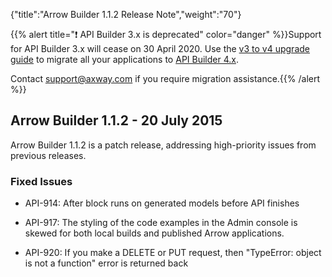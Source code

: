 {"title":"Arrow Builder 1.1.2 Release Note","weight":"70"}

{{% alert title="❗️ API Builder 3.x is deprecated" color="danger" %}}Support for API Builder 3.x will cease on 30 April 2020. Use the [v3 to v4 upgrade guide](https://docs.axway.com/bundle/API_Builder_4x_allOS_en/page/api_builder_v3_to_v4_upgrade_guide.html) to migrate all your applications to [API Builder 4.x](https://docs.axway.com/bundle/API_Builder_4x_allOS_en/page/api_builder_getting_started_guide.html).

Contact [support@axway.com](mailto:support@axway.com) if you require migration assistance.{{% /alert %}}

## Arrow Builder 1.1.2 - 20 July 2015

Arrow Builder 1.1.2 is a patch release, addressing high-priority issues from previous releases.

### Fixed Issues

* API-914: After block runs on generated models before API finishes

* API-917: The styling of the code examples in the Admin console is skewed for both local builds and published Arrow applications.

* API-920: If you make a DELETE or PUT request, then "TypeError: object is not a function" error is returned back
